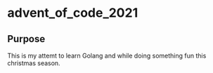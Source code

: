 # advent_of_code_2021

## Purpose
This is my attemt to learn Golang and while doing something fun this christmas season.